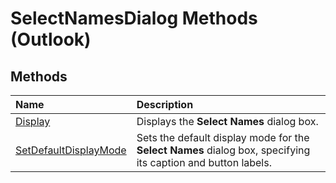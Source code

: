 
# SelectNamesDialog Methods (Outlook)

## Methods



|**Name**|**Description**|
|:-----|:-----|
| [Display](a689dfca-e4f7-f1c0-03a1-71e7d7e310b7.md)|Displays the  **Select Names** dialog box.|
| [SetDefaultDisplayMode](d6df1ad3-22b1-bda1-532a-a3bd34aa4ad1.md)|Sets the default display mode for the  **Select Names** dialog box, specifying its caption and button labels.|
